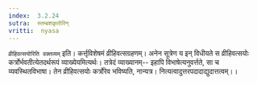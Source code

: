 ```yaml
---
index:  3.2.24
sutra:  स्तम्बशकृतोरिन्
vritti:  nyasa
---
```


`व्रीहिवत्सयोरिति वक्तव्यम्` इति। कर्त्तृविशेषमं व्रीहिवत्सग्रहणम्। अनेन सूत्रेण य इन् विधीयते स व्रीहिवत्सयोः कर्त्रोर्भवतीत्येतदर्थरूपं व्याख्येयमित्यर्थः। तत्रेदं व्याख्यानम्-- इहापि विभाषेत्यनुवर्त्तते, सा च व्यवस्थितविभाषा। तेन व्रीहिवत्सयोः कर्त्रोरेव भविष्यति, नान्यत्र। नित्यत्वादुत्तरपदादाद्युदात्तत्वम्।।

